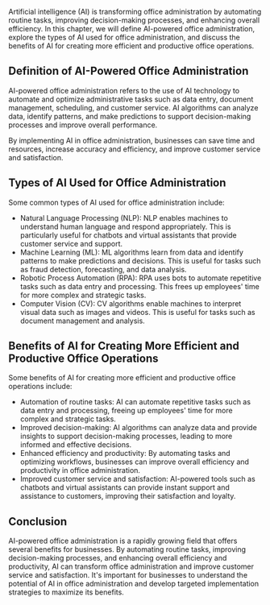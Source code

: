 

Artificial intelligence (AI) is transforming office administration by automating routine tasks, improving decision-making processes, and enhancing overall efficiency. In this chapter, we will define AI-powered office administration, explore the types of AI used for office administration, and discuss the benefits of AI for creating more efficient and productive office operations.

Definition of AI-Powered Office Administration
----------------------------------------------

AI-powered office administration refers to the use of AI technology to automate and optimize administrative tasks such as data entry, document management, scheduling, and customer service. AI algorithms can analyze data, identify patterns, and make predictions to support decision-making processes and improve overall performance.

By implementing AI in office administration, businesses can save time and resources, increase accuracy and efficiency, and improve customer service and satisfaction.

Types of AI Used for Office Administration
------------------------------------------

Some common types of AI used for office administration include:

* Natural Language Processing (NLP): NLP enables machines to understand human language and respond appropriately. This is particularly useful for chatbots and virtual assistants that provide customer service and support.
* Machine Learning (ML): ML algorithms learn from data and identify patterns to make predictions and decisions. This is useful for tasks such as fraud detection, forecasting, and data analysis.
* Robotic Process Automation (RPA): RPA uses bots to automate repetitive tasks such as data entry and processing. This frees up employees' time for more complex and strategic tasks.
* Computer Vision (CV): CV algorithms enable machines to interpret visual data such as images and videos. This is useful for tasks such as document management and analysis.

Benefits of AI for Creating More Efficient and Productive Office Operations
---------------------------------------------------------------------------

Some benefits of AI for creating more efficient and productive office operations include:

* Automation of routine tasks: AI can automate repetitive tasks such as data entry and processing, freeing up employees' time for more complex and strategic tasks.
* Improved decision-making: AI algorithms can analyze data and provide insights to support decision-making processes, leading to more informed and effective decisions.
* Enhanced efficiency and productivity: By automating tasks and optimizing workflows, businesses can improve overall efficiency and productivity in office administration.
* Improved customer service and satisfaction: AI-powered tools such as chatbots and virtual assistants can provide instant support and assistance to customers, improving their satisfaction and loyalty.

Conclusion
----------

AI-powered office administration is a rapidly growing field that offers several benefits for businesses. By automating routine tasks, improving decision-making processes, and enhancing overall efficiency and productivity, AI can transform office administration and improve customer service and satisfaction. It's important for businesses to understand the potential of AI in office administration and develop targeted implementation strategies to maximize its benefits.
